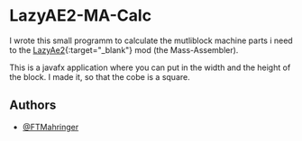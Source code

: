 
# LazyAE2-MA-Calc

I wrote this small programm to calculate the mutliblock machine parts i need to the 
[LazyAe2]([URL](https://www.curseforge.com/minecraft/mc-mods/lazy-ae2)){:target="_blank"} mod (the Mass-Assembler).

This is a javafx application where you can put in the width and the height of the block. I made it, so that the cobe is a square. 


## Authors

- [@FTMahringer](https://github.com/FTMahringer)

